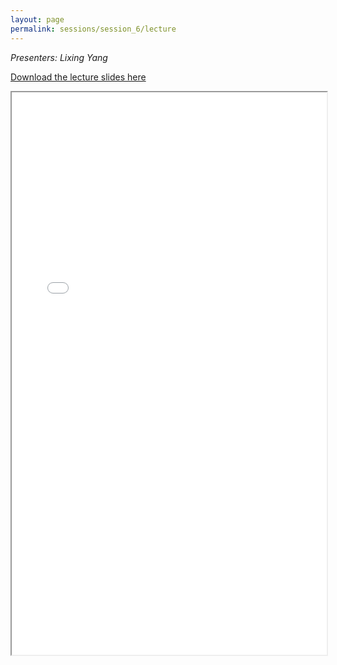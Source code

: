 ```yaml
---
layout: page
permalink: sessions/session_6/lecture
---
```


*Presenters: Lixing Yang*

[Download the lecture slides here](https://github.com/NCI-ITEB/tumor_epidemiology_approaches_materials/raw/main/lecture_materials/lecture_6/SV.lecture.16.9.pdf)

<iframe src="lecture_assets/SV.lecture.16.9.pdf" width="100%" height="900rem" allowfullscreen="true" mozallowfullscreen="true" webkitallowfullscreen="true"></iframe>
